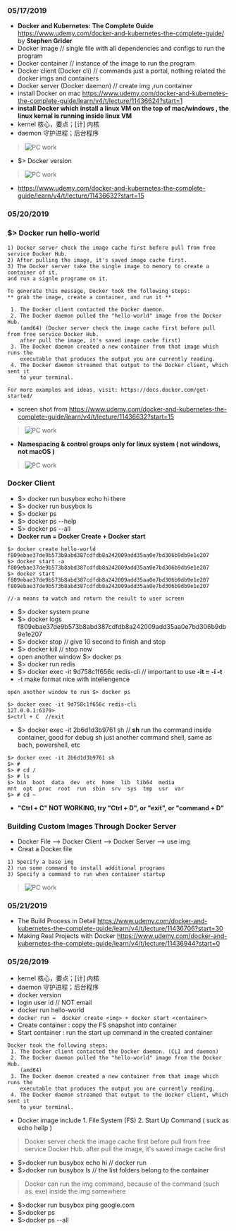 ### 05/17/2019
- **Docker and Kubernetes: The Complete Guide** https://www.udemy.com/docker-and-kubernetes-the-complete-guide/ by **Stephen Grider**
- Docker image // single file with all dependencies and configs to run the program
- Docker container // instance of the image to run the program
- Docker client (Docker cli) // commands just a portal, nothing related the docker imgs and containers
- Docker server (Docker daemon) // create img ,run container
- install Docker on mac https://www.udemy.com/docker-and-kubernetes-the-complete-guide/learn/v4/t/lecture/11436624?start=1
- **install Docker which install a linux VM on the top of mac/windows , the linux kernal is running inside linux VM**
- kernel 核心，要点；[计] 内核
- daemon  守护进程；后台程序
> ![PC work](/Img/docker005.png)
- $> Docker version
> ![PC work](/Img/docker004.png)
- https://www.udemy.com/docker-and-kubernetes-the-complete-guide/learn/v4/t/lecture/11436632?start=15


### 05/20/2019
### $> Docker run hello-world
```
1) Docker server check the image cache first before pull from free service Docker Hub.
2) After pulling the image, it's saved image cache first.
3) The Docker server take the single image to memory to create a container of it, 
and run a signle programe on it.
```
```
To generate this message, Docker took the following steps: 
** grab the image, create a container, and run it **

 1. The Docker client contacted the Docker daemon.
 2. The Docker daemon pulled the "hello-world" image from the Docker Hub.
    (amd64) (Docker server check the image cache first before pull from free service Docker Hub.
    after pull the image, it's saved image cache first)
 3. The Docker daemon created a new container from that image which runs the
    executable that produces the output you are currently reading.
 4. The Docker daemon streamed that output to the Docker client, which sent it
    to your terminal.

For more examples and ideas, visit: https://docs.docker.com/get-started/
 ```
- screen shot from 
https://www.udemy.com/docker-and-kubernetes-the-complete-guide/learn/v4/t/lecture/11436632?start=15
> ![PC work](/Img/docker001.png)
- **Namespacing & control groups only for linux system ( not windows, not macOS )**
> ![PC work](/Img/docker002.png)

### Docker Client
- $> docker run busybox echo hi there
- $> docker run busybox ls
- $> docker ps
- $> docker ps --help
- $> docker ps --all
- **Docker run =  Docker Create + Docker start**
```
$> docker create hello-world
f809ebae37de9b573b8abd387cdfdb8a242009add35aa0e7bd306b9db9e1e207
$> docker start -a f809ebae37de9b573b8abd387cdfdb8a242009add35aa0e7bd306b9db9e1e207
$> docker start f809ebae37de9b573b8abd387cdfdb8a242009add35aa0e7bd306b9db9e1e207
f809ebae37de9b573b8abd387cdfdb8a242009add35aa0e7bd306b9db9e1e207

//-a means to watch and return the result to user screen
```
- $> docker system prune
- $> docker logs f809ebae37de9b573b8abd387cdfdb8a242009add35aa0e7bd306b9db9e1e207
- $> docker stop <id> // give 10 second to finish and stop
- $> docker kill <id> // stop now
- open another window $> docker ps
- $> docker run redis
- $> docker exec -it 9d758c1f656c redis-cli // important to use **-it = -i -t**
- -t make format nice with intellengence 
 ```
 open another window to run $> docker ps 

 $> docker exec -it 9d758c1f656c redis-cli
127.0.0.1:6379> 
$>ctrl + C  //exit
 ```
 
- $> docker exec -it 2b6d1d3b9761 sh // **sh** run the command inside container, good for debug
sh just another command shell, same as bach, powershell, etc
```
$> docker exec -it 2b6d1d3b9761 sh 
$> #
$> # cd /
$> # ls
$> bin  boot  data  dev  etc  home  lib  lib64  media  
mnt  opt  proc  root  run  sbin  srv  sys  tmp  usr  var
$> # cd ~
```
- **"Ctrl + C" NOT WORKING, try "Ctrl + D", or "exit", or "command + D"**

### Building Custom Images Through Docker Server
- Docker File --> Docker Client --> Docker Server --> use img
- Creat a Docker file
```
1) Specify a base img
2) run some command to install additional programs
3) Specify a command to run when container startup
```
>  ![PC work](/Img/docker006.png)

### 05/21/2019
- The Build Process in Detail 
https://www.udemy.com/docker-and-kubernetes-the-complete-guide/learn/v4/t/lecture/11436706?start=30
- Making Real Projects with Docker
https://www.udemy.com/docker-and-kubernetes-the-complete-guide/learn/v4/t/lecture/11436944?start=0

### 05/26/2019
- kernel 核心，要点；[计] 内核
- daemon  守护进程；后台程序
- docker version
- login user id // NOT email
- docker run hello-world  
- ```docker run =  docker create <img> + docker start <container>```
- Create container : copy the FS snapshot into container
- Start container : run the start up command in the created container

```
Docker took the following steps:
 1. The Docker client contacted the Docker daemon. (CLI and daemon)
 2. The Docker daemon pulled the "hello-world" image from the Docker Hub.
    (amd64)
 3. The Docker daemon created a new container from that image which runs the
    executable that produces the output you are currently reading.
 4. The Docker daemon streamed that output to the Docker client, which sent it
    to your terminal.
```
- Docker image include 1. File System (FS) 2. Start Up Command ( suck as echo hellp )
>Docker server check the image cache first before pull from free service Docker Hub. after pull the image, it's saved image cache first
- $>docker run busybox echo hi // docker run <img> <command> 
- $>docker run busybox ls // the list folders belong to the container
>Docker can run the img command, because of the command (such as. exe) inside the img somewhere
- $>docker run busybox ping google.com
- $>docker ps
- $>docker ps --all
